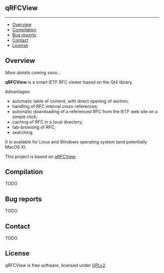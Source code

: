 ## qRFCView

--------------


* [Overview](#overview)
* [Compilation](#compilation)
* [Bug reports](#bug-reports)
* [Contact](#contact)
* [License](#license)


## Overview

*More details coming soon...*

**qRFCView** is a smart IETF RFC viewer based on the Qt4 library.

Advantages:

- automatic table of content, with direct opening of section;
- handling of RFC internal cross-references;
- automatic downloading of a referenced RFC from the IETF web site
  on a simple click;
- caching of RFC in a local directory;
- tab-browsing of RFC;
- searching.

It is available for Linux and Windows operating system (and
potentially MacOS X).

This project is based on [qRFCView](http://sourceforge.net/projects/qrfcview.berlios/).


## Compilation

TODO


## Bug reports

TODO

## Contact

TODO


## License

qRFCView is free software, licensed under 
[GPLv2](https://github.com/horar/qRFCView/blob/master/LICENSE).
